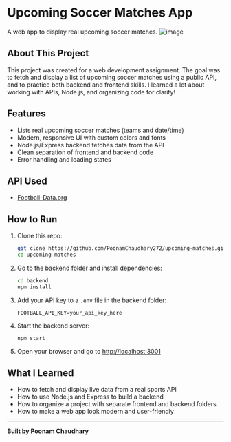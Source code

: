 # Upcoming Soccer Matches App

A web app to display real upcoming soccer matches.
![image](https://github.com/user-attachments/assets/3d03e4f5-a762-4d9d-b862-a70c4935ca64)


## About This Project
This project was created for a web development assignment. The goal was to fetch and display a list of upcoming soccer matches using a public API, and to practice both backend and frontend skills. I learned a lot about working with APIs, Node.js, and organizing code for clarity!

## Features
- Lists real upcoming soccer matches (teams and date/time)
- Modern, responsive UI with custom colors and fonts
- Node.js/Express backend fetches data from the API
- Clean separation of frontend and backend code
- Error handling and loading states

## API Used
- [Football-Data.org](https://api.football-data.org/v4/matches)

## How to Run
1. Clone this repo:
   ```bash
   git clone https://github.com/PoonamChaudhary272/upcoming-matches.git
   cd upcoming-matches
   ```
2. Go to the backend folder and install dependencies:
   ```bash
   cd backend
   npm install
   ```
3. Add your API key to a `.env` file in the backend folder:
   ```
   FOOTBALL_API_KEY=your_api_key_here
   ```
4. Start the backend server:
   ```bash
   npm start
   ```
5. Open your browser and go to [http://localhost:3001](http://localhost:3001)

## What I Learned
- How to fetch and display live data from a real sports API
- How to use Node.js and Express to build a backend
- How to organize a project with separate frontend and backend folders
- How to make a web app look modern and user-friendly


---

**Built by Poonam Chaudhary** 
